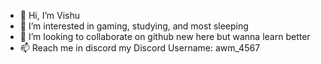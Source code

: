 - 👋 Hi, I’m Vishu
- 👀 I’m interested in gaming, studying, and most sleeping
- 💞️ I’m looking to collaborate on github new here but wanna learn better
- 📫 Reach me in discord my Discord Username: awm_4567
